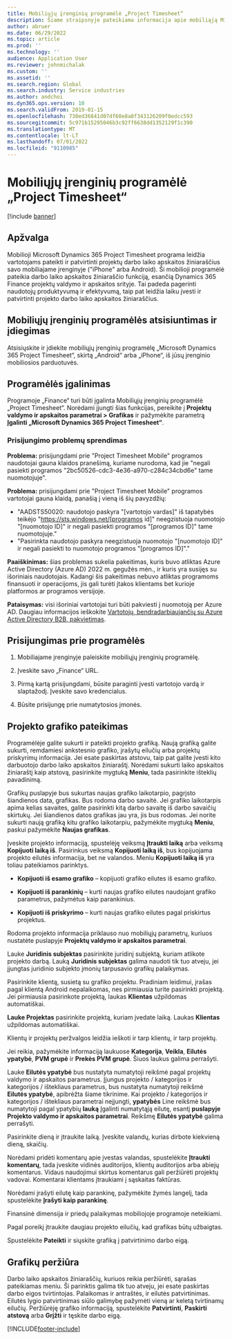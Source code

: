 ```yaml
---
title: Mobiliųjų įrenginių programėlė „Project Timesheet“
description: Šiame straipsnyje pateikiama informacija apie mobiliąją Microsoft Dynamics 365 Project Timesheet programą. Mobiliųjų įrenginių programėlė „Project Timesheet“ leidžia vartotojams pateikti ir tvirtinti projektų grafikus mobiliuosiuose įrenginiuose.
author: abruer
ms.date: 06/29/2022
ms.topic: article
ms.prod: ''
ms.technology: ''
audience: Application User
ms.reviewer: johnmichalak
ms.custom: ''
ms.assetid: ''
ms.search.region: Global
ms.search.industry: Service industries
ms.author: andchoi
ms.dyn365.ops.version: 10
ms.search.validFrom: 2019-01-15
ms.openlocfilehash: 730ed36841d07df60e8a8f343126209f0edcc593
ms.sourcegitcommit: 5c971b15295046b3c92ff6638dd1352129f1c390
ms.translationtype: MT
ms.contentlocale: lt-LT
ms.lasthandoff: 07/01/2022
ms.locfileid: "9110985"
---
```

# <a name="project-timesheet-mobile-application"></a>Mobiliųjų įrenginių programėlė „Project Timesheet“

[!include [banner](../includes/banner.md)]

## <a name="overview"></a>Apžvalga

Mobilioji Microsoft Dynamics 365 Project Timesheet programa leidžia vartotojams pateikti ir patvirtinti projektų darbo laiko apskaitos žiniaraščius savo mobiliajame įrenginyje ("iPhone" arba Android). Ši mobilioji programėlė pateikia darbo laiko apskaitos žiniaraščio funkciją, esančią Dynamics 365 Finance projektų valdymo ir apskaitos srityje. Tai padeda pagerinti naudotojų produktyvumą ir efektyvumą, taip pat leidžia laiku įvesti ir patvirtinti projekto darbo laiko apskaitos žiniaraščius.

## <a name="download-and-install-the-mobile-app"></a>Mobiliųjų įrenginių programėlės atsisiuntimas ir įdiegimas

Atsisiųskite ir įdiekite mobiliųjų įrenginių programėlę „Microsoft Dynamics 365 Project Timesheet“, skirtą „Android“ arba „iPhone“, iš jūsų įrenginio mobiliosios parduotuvės.

## <a name="enable-the-app"></a>Programėlės įgalinimas 

Programoje „Finance“ turi būti įgalinta Mobiliųjų įrenginių programėlė „Project Timesheet“. Norėdami įjungti šias funkcijas, pereikite į **Projektų valdymo ir apskaitos parametrai \> Grafikas** ir pažymėkite parametrą **Įgalinti „Microsoft Dynamics 365 Project Timesheet“**.

### <a name="resolve-sign-in-issues"></a>Prisijungimo problemų sprendimas

**Problema:** prisijungdami prie "Project Timesheet Mobile" programos naudotojai gauna klaidos pranešimą, kuriame nurodoma, kad jie "negali pasiekti programos "2bc50526-cdc3-4e36-a970-c284c34cbd6e" tame nuomotojuje".

**Problema:** prisijungdami prie "Project Timesheet Mobile" programos vartotojai gauna klaidą, panašią į vieną iš šių pavyzdžių:

- "AADSTS50020: naudotojo paskyra "[vartotojo vardas]" iš tapatybės teikėjo "https://sts.windows.net/[programos id]" neegzistuoja nuomotojo "[nuomotojo ID]" ir negali pasiekti programos "[programos ID]" tame nuomotojuje."
- "Pasirinkta naudotojo paskyra neegzistuoja nuomotojo "[nuomotojo ID]" ir negali pasiekti to nuomotojo programos "[programos ID]"."

**Paaiškinimas:** šias problemas sukelia pakeitimas, kuris buvo atliktas Azure Active Directory (Azure AD) 2022 m. gegužės mėn., ir kuris yra susijęs su išoriniais naudotojais. Kadangi šis pakeitimas nebuvo atliktas programoms finansuoti ir operacijoms, jis gali turėti įtakos klientams bet kurioje platformos ar programos versijoje.

**Pataisymas:** visi išoriniai vartotojai turi būti pakviesti į nuomotoją per Azure AD. Daugiau informacijos ieškokite [Vartotojų, bendradarbiaujančių su Azure Active Directory B2B, pakvietimas](/power-platform/admin/invite-users-azure-active-directory-b2b-collaboration).

## <a name="sign-in-to-the-app"></a>Prisijungimas prie programėlės

1.  Mobiliajame įrenginyje paleiskite mobiliųjų įrenginių programėlę.

2.  Įveskite savo „Finance“ URL.

3.  Pirmą kartą prisijungdami, būsite paraginti įvesti vartotojo vardą ir slaptažodį. Įveskite savo kredencialus.

4. Būsite prisijungę prie numatytosios įmonės.

## <a name="submit-a-project-timesheet"></a>Projekto grafiko pateikimas

Programėlėje galite sukurti ir pateikti projekto grafiką. Naują grafiką galite sukurti, remdamiesi ankstesnio grafiko, įrašytų eilučių arba projektų priskyrimų informacija. Jei esate paskirtas atstovu, taip pat galite įvesti kito darbuotojo darbo laiko apskaitos žiniaraštį. Norėdami sukurti laiko apskaitos žiniaraštį kaip atstovą, pasirinkite mygtuką **Meniu**, tada pasirinkite išteklių pavadinimą.

Grafikų puslapyje bus sukurtas naujas grafiko laikotarpio, pagrįsto šiandienos data, grafikas. Bus rodoma darbo savaitė. Jei grafiko laikotarpis apima kelias savaites, galite pasirinkti kitą darbo savaitę iš darbo savaičių skirtukų.
Jei šiandienos datos grafikas jau yra, jis bus rodomas. Jei norite sukurti naują grafiką kitu grafiko laikotarpiu, pažymėkite mygtuką **Meniu**, paskui pažymėkite **Naujas grafikas**.

Įveskite projekto informaciją, spustelėję veiksmą **Įtraukti laiką** arba veiksmą **Kopijuoti laiką iš**. Pasirinkus veiksmą **Kopijuoti laiką iš**, bus kopijuojama projekto eilutės informacija, bet ne valandos. Meniu **Kopijuoti laiką iš** yra toliau pateikiamos parinktys.

- **Kopijuoti iš esamo grafiko** – kopijuoti grafiko eilutes iš esamo grafiko.

- **Kopijuoti iš parankinių** – kurti naujas grafiko eilutes naudojant grafiko parametrus, pažymėtus kaip parankinius.

- **Kopijuoti iš priskyrimo** – kurti naujas grafiko eilutes pagal priskirtus projektus.

Rodoma projekto informacija priklauso nuo mobiliųjų parametrų, kuriuos nustatėte puslapyje **Projektų valdymo ir apskaitos parametrai**.

Lauke **Juridinis subjektas** pasirinkite juridinį subjektą, kuriam atlikote projekto darbą. Lauką **Juridinis subjektas** galima naudoti tik tuo atveju, jei įjungtas juridinio subjekto įmonių tarpusavio grafikų palaikymas.

Pasirinkite klientą, susietą su grafiko projektu. Pradiniam leidimui, įrašas pagal klientą Android nepalaikomas, nes pirmiausia turite pasirinkti projektą. Jei pirmiausia pasirinkote projektą, laukas **Klientas** užpildomas automatiškai.

**Lauke Projektas** pasirinkite projektą, kuriam įvedate laiką. Laukas **Klientas** užpildomas automatiškai.

Klientų ir projektų peržvalgos leidžia ieškoti ir tarp klientų, ir tarp projektų.

Jei reikia, pažymėkite informaciją laukuose **Kategorija**, **Veikla**, **Eilutės ypatybė**, **PVM grupė** ir **Prekės PVM grupė**. Šiuos laukus galima perrašyti.

Lauke **Eilutės ypatybė** bus nustatyta numatytoji reikšmė pagal projektų valdymo ir apskaitos parametrus. Įjungus projekto / kategorijos ir kategorijos / ištekliaus parametrus, bus nustatyta numatytoji reikšmė **Eilutės ypatybė**, apibrėžta šiame tikrinime. Kai projekto / kategorijos ir kategorijos / ištekliaus parametrai neįjungti, **ypatybės** Line reikšmė bus numatytoji pagal ypatybių **lauką** Įgalinti numatytąją eilutę, esantį **puslapyje Projekto valdymo ir apskaitos parametrai**. Reikšmę **Eilutės ypatybė** galima perrašyti.

Pasirinkite dieną ir įtraukite laiką. Įveskite valandų, kurias dirbote kiekvieną dieną, skaičių.

Norėdami pridėti komentarų apie įvestas valandas, spustelėkite **Įtraukti komentarų**, tada įveskite vidinės auditorijos, klientų auditorijos arba abiejų komentarus.
Vidaus naudojimui skirtus komentarus gali peržiūrėti projektų vadovai. Komentarai klientams įtraukiami į sąskaitas faktūras.

Norėdami įrašyti eilutę kaip parankinę, pažymėkite žymės langelį, tada spustelėkite **Įrašyti kaip parankinę**.

Finansinė dimensija ir priedų palaikymas mobiliojoje programoje neteikiami.

Pagal poreikį įtraukite daugiau projekto eilučių, kad grafikas būtų užbaigtas.

Spustelėkite **Pateikti** ir siųskite grafiką į patvirtinimo darbo eigą.

## <a name="review-timesheets"></a>Grafikų peržiūra

Darbo laiko apskaitos žiniaraščių, kuriuos reikia peržiūrėti, sąrašas pateikiamas meniu. Ši parinktis galima tik tuo atveju, jei esate paskirtas darbo eigos tvirtintojas. Palaikomas ir antraštės, ir eilutės patvirtinimas. Eilutės lygio patvirtinimas siūlo galimybę pažymėti vieną ar keletą tvirtinamų eilučių. Peržiūrėję grafiko informaciją, spustelėkite **Patvirtinti**, **Paskirti atstovą** arba **Grįžti** ir tęskite darbo eigą.


[!INCLUDE[footer-include](../includes/footer-banner.md)]
